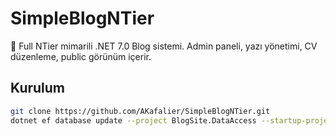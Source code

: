 # SimpleBlogNTier

🚀 Full NTier mimarili .NET 7.0 Blog sistemi.
Admin paneli, yazı yönetimi, CV düzenleme, public görünüm içerir.

## Kurulum
```bash
git clone https://github.com/AKafalier/SimpleBlogNTier.git
dotnet ef database update --project BlogSite.DataAccess --startup-project BlogSite.WebUI
```
